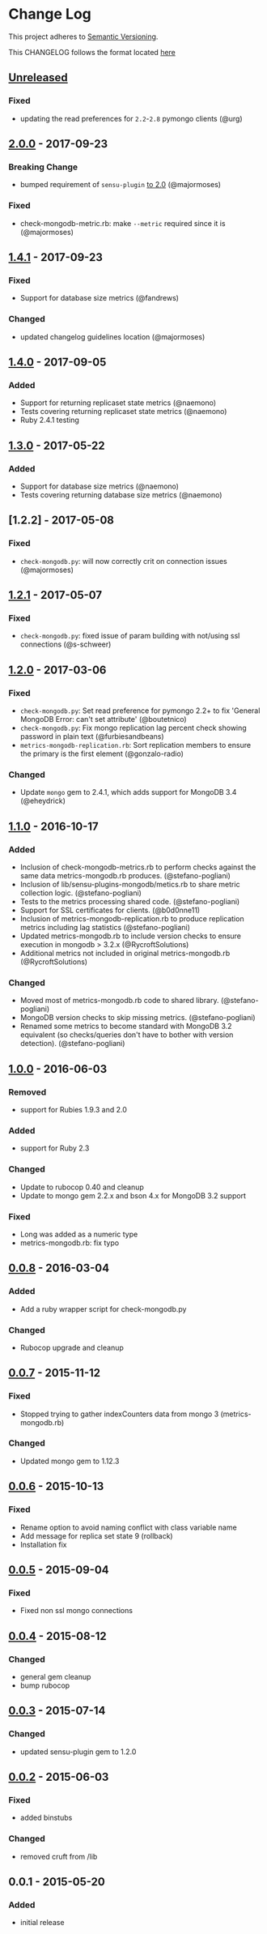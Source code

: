 # Change Log
This project adheres to [Semantic Versioning](http://semver.org/).

This CHANGELOG follows the format located [here](https://github.com/sensu-plugins/community/blob/master/HOW_WE_CHANGELOG.md)

## [Unreleased]

### Fixed
- updating the read preferences for `2.2`-`2.8` pymongo clients (@urg)

## [2.0.0] - 2017-09-23
### Breaking Change
- bumped requirement of `sensu-plugin` [to 2.0](https://github.com/sensu-plugins/sensu-plugin/blob/master/CHANGELOG.md#v200---2017-03-29) (@majormoses)

### Fixed
- check-mongodb-metric.rb: make `--metric` required since it is (@majormoses)

## [1.4.1] - 2017-09-23
### Fixed
- Support for database size metrics (@fandrews)

### Changed
- updated changelog guidelines location (@majormoses)

## [1.4.0] - 2017-09-05
### Added
- Support for returning replicaset state metrics (@naemono)
- Tests covering returning replicaset state metrics (@naemono)
- Ruby 2.4.1 testing

## [1.3.0] - 2017-05-22
### Added
- Support for database size metrics (@naemono)
- Tests covering returning database size metrics (@naemono)

## [1.2.2] - 2017-05-08
### Fixed
- `check-mongodb.py`: will now correctly crit on connection issues (@majormoses)
## [1.2.1] - 2017-05-07
### Fixed
- `check-mongodb.py`: fixed issue of param building with not/using ssl connections (@s-schweer)

## [1.2.0] - 2017-03-06
### Fixed
- `check-mongodb.py`: Set read preference for pymongo 2.2+ to fix 'General MongoDB Error: can't set attribute' (@boutetnico)
- `check-mongodb.py`: Fix mongo replication lag percent check showing password in plain text (@furbiesandbeans)
- `metrics-mongodb-replication.rb`: Sort replication members to ensure the primary is the first element (@gonzalo-radio)

### Changed
- Update `mongo` gem to 2.4.1, which adds support for MongoDB 3.4 (@eheydrick)

## [1.1.0] - 2016-10-17
### Added
- Inclusion of check-mongodb-metrics.rb to perform checks against the same data metrics-mongodb.rb produces. (@stefano-pogliani)
- Inclusion of lib/sensu-plugins-mongodb/metics.rb to share metric collection logic. (@stefano-pogliani)
- Tests to the metrics processing shared code.  (@stefano-pogliani)
- Support for SSL certificates for clients. (@b0d0nne11)
- Inclusion of metrics-mongodb-replication.rb to produce replication metrics including lag statistics (@stefano-pogliani)
- Updated metrics-mongodb.rb to include version checks to ensure execution in mongodb > 3.2.x (@RycroftSolutions)
- Additional metrics not included in original metrics-mongodb.rb (@RycroftSolutions)

### Changed
- Moved most of metrics-mongodb.rb code to shared library. (@stefano-pogliani)
- MongoDB version checks to skip missing metrics. (@stefano-pogliani)
- Renamed some metrics to become standard with MongoDB 3.2 equivalent
  (so checks/queries don't have to bother with version detection). (@stefano-pogliani)

## [1.0.0] - 2016-06-03
### Removed
- support for Rubies 1.9.3 and 2.0

### Added
- support for Ruby 2.3

### Changed
- Update to rubocop 0.40 and cleanup
- Update to mongo gem 2.2.x and bson 4.x for MongoDB 3.2 support

### Fixed
- Long was added as a numeric type
- metrics-mongodb.rb: fix typo

## [0.0.8] - 2016-03-04
### Added
- Add a ruby wrapper script for check-mongodb.py

### Changed
- Rubocop upgrade and cleanup

## [0.0.7] - 2015-11-12
### Fixed
- Stopped trying to gather indexCounters data from mongo 3 (metrics-mongodb.rb)

### Changed
- Updated mongo gem to 1.12.3

## [0.0.6] - 2015-10-13
### Fixed
- Rename option to avoid naming conflict with class variable name
- Add message for replica set state 9 (rollback)
- Installation fix

## [0.0.5] - 2015-09-04
### Fixed
- Fixed non ssl mongo connections

## [0.0.4] - 2015-08-12
### Changed
- general gem cleanup
- bump rubocop

## [0.0.3] - 2015-07-14
### Changed
- updated sensu-plugin gem to 1.2.0

## [0.0.2] - 2015-06-03
### Fixed
- added binstubs

### Changed
- removed cruft from /lib

## 0.0.1 - 2015-05-20
### Added
- initial release

[Unreleased]: https://github.com/sensu-plugins/sensu-plugins-mongodb/compare/2.0.0...HEAD
[2.0.0]: https://github.com/sensu-plugins/sensu-plugins-mongodb/compare/1.4.1...2.0.0
[1.4.1]: https://github.com/sensu-plugins/sensu-plugins-mongodb/compare/1.4.0...1.4.1
[1.4.0]: https://github.com/sensu-plugins/sensu-plugins-mongodb/compare/1.3.0...1.4.0
[1.3.0]: https://github.com/sensu-plugins/sensu-plugins-mongodb/compare/1.2.1...1.3.0
[1.2.1]: https://github.com/sensu-plugins/sensu-plugins-mongodb/compare/1.2.0...1.2.1
[1.2.0]: https://github.com/sensu-plugins/sensu-plugins-mongodb/compare/1.1.0...1.2.0
[1.1.0]: https://github.com/sensu-plugins/sensu-plugins-mongodb/compare/1.0.0...1.1.0
[1.0.0]: https://github.com/sensu-plugins/sensu-plugins-mongodb/compare/0.0.8...1.0.0
[0.0.8]: https://github.com/sensu-plugins/sensu-plugins-mongodb/compare/0.0.7...0.0.8
[0.0.7]: https://github.com/sensu-plugins/sensu-plugins-mongodb/compare/0.0.6...0.0.7
[0.0.6]: https://github.com/sensu-plugins/sensu-plugins-mongodb/compare/0.0.5...0.0.6
[0.0.5]: https://github.com/sensu-plugins/sensu-plugins-mongodb/compare/0.0.4...0.0.5
[0.0.4]: https://github.com/sensu-plugins/sensu-plugins-mongodb/compare/0.0.3...0.0.4
[0.0.3]: https://github.com/sensu-plugins/sensu-plugins-mongodb/compare/0.0.2...0.0.3
[0.0.2]: https://github.com/sensu-plugins/sensu-plugins-mongodb/compare/0.0.1...0.0.2
